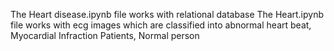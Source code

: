 The Heart disease.ipynb file works with relational database
The Heart.ipynb file works with ecg images which are classified into abnormal heart beat, Myocardial Infraction Patients, Normal person
